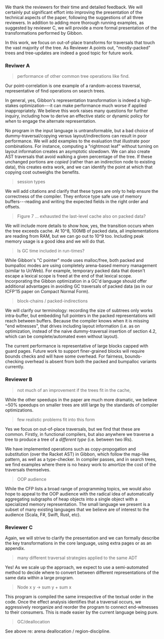 We thank the reviewers for their time and detailed feedback. We will
certainly put significant effort into improving the presentation of
the technical aspects of the paper, following the suggestions of all
three reviewers. In addition to adding more thorough running
examples, as suggested by reviewer C, we will provide a more formal
presentation of the transformations performed by Gibbon.

In this work, we focus on out-of-place transforms for traversals that
touch the vast majority of the tree. As Reviewer A points out,
"mostly-packed" trees and tree-updates are indeed a good topic for
future work.


### Reviwer A 

> performance of other common tree operations like find. 

Our point-correlation is one example of a random-access traversal,
representative of find operations on search trees.

In general, yes, Gibbon's representation transformation is indeed a
high-stakes optimization---it can make performance much worse if
applied inappropriately. We believe this work raises many questions
for further inquiry, including how to derive an effective static or
dynamic policy for *when* to engage the alternate representation.

No program in the input language is untransformable, but a bad choice of
dummy-traversal/copying versus layout/indirections can result in poor
performance. We will add examples to the evaluation that illustrate poor
combinations. For instance, computing a "rightmost leaf" without turning on
layout information creates an asymptotic slowdown. We can also create AST
traversals that avoid walking a given percentage of the tree. If these unchanged
portions are *copied* (rather than an indirection node to existing data), this
creates extra work, and we can identify the point at which that copying cost
outweighs the benefits.

> session types

We will add citations and clarify that these types are only to help
ensure the correctness of the compiler. They enforce type safe use of
memory buffers---reading and writing the expected fields in the right
order and offsets.

> Figure 7 ... exhausted the last-level cache also on packed data?

We will include more details to show how, yes, the transition occurs when the
tree exceeds cache.  At 10^8, 100MB of packed data, all implementations are
reading from RAM, but we can go out to 10^9 too.  Including peak memory usage is
a good idea and we will do that.

> Is GC time included in run-times? 

While Gibbon's "C pointer" mode uses malloc/free, both packed and bumpalloc
modes are using completely arena-based memory management (similar to Ur/Web).
For example, temporary packed data that doesn't escape a lexical scope is freed
at the end of that lexical scope.  Incorporating the Gibbon optimization in a
GC'd language should offer additional advantages in avoiding GC traversals of
packed data (as in our ICFP'15 paper on Compact Normal Form).

> block-chains / packed-indirections

We will clarify our terminology: recording the size of subtrees only works
intra-buffer, but embedding full pointers in the packed representations will
reach between buffers.  Because the compiler knows when it is missing "end
witnesses", that drives including layout information (i.e. as on optimization,
instead of the naive dummy-traversal insertion of section 4.2, which can be
complete/automated even without layout).

The current performance is representative of large blocks capped with guard
pages.  Future work to support finer-grained blocks will require bounds checks
and will have some overhead.  For fairness, bounds-checking overhead is absent
from both the packed and bumpalloc variants currently.


### Reviewer B

> not much of an improvement if the trees fit in the cache,

While the other speedups in the paper are much more dramatic, we believe ~50%
speedups on smaller trees are still large by the standards of compiler
optimizations.

> few realistic problems fit into this form

Yes we focus on out-of-place traversals, but we find that these are common.
Firstly, in functional compilers, but also anywhere we traverse a tree to
produce a tree of a *different type* (i.e. between two IRs).

We have implemented operations such as copy-propogation and substitution (over
the Racket AST) in Gibbon, which follow the map-like pattern, as well as a
type-checker.  In compiler passes, and in search trees, we find examples where
there is no heavy work to amortize the cost of the traversals themselves.

> OOP audience

While the CFP lists a broad range of programming topics, we would also hope to
appeal to the OOP audience with the radical idea of automatically aggregating
subgraphs of heap objects into a single object with a specialized memory
representation.  The small language we present is a subset of many existing
languages that we believe are of interest to the audience (Scala, F#, Swift,
Rust, etc).


### Reviewer C

Again, we will strive to clarify the presentation and we can formally describe
the key transformations in the core language, using extra pages or as an
appendix.

> many different traversal strategies applied to the same ADT

Yes!  As we scale up the approach, we expect to use a semi-automated method to
decide where to convert between different representations of the same data
within a large program.

> Node x y -> sum y + sum x

This program is compiled the same irrespective of the textual order in the code.
Once the effect analysis identifies that a traversal occurs, we aggressively
reorganize and reorder the program to connect end-witnesses to their consumers.
This is made easier by the current language being pure.

> GC/deallocation

See above re: arena deallocation / region-discipline.

